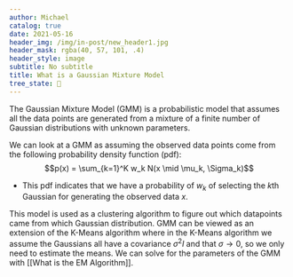 ```yaml
---
author: Michael
catalog: true
date: 2021-05-16
header_img: /img/in-post/new_header1.jpg
header_mask: rgba(40, 57, 101, .4)
header_style: image
subtitle: No subtitle
title: What is a Gaussian Mixture Model
tree_state: 🌱
---
```


The Gaussian Mixture Model (GMM) is a probabilistic model that assumes all the data points are generated from a mixture of a finite number of Gaussian distributions with unknown parameters.

We can look at a GMM as assuming the observed data points come from the following probability density function (pdf):
$$p(x) = \sum_{k=1}^K w_k N(x \mid \mu_k, \Sigma_k)$$

- This pdf indicates that we have a probability of $w_k$ of selecting the $k$th Gaussian for generating the observed data $x$.

This model is used as a clustering algorithm to figure out which datapoints came from which Gaussian distribution. GMM can be viewed as an extension of the K-Means algorithm where in the K-Means algorithm we assume the Gaussians all have a covariance $\sigma^2 I$ and that $\sigma \rightarrow 0$, so we only need to estimate the means. We can solve for the parameters of the GMM with [[What is the EM Algorithm]].
